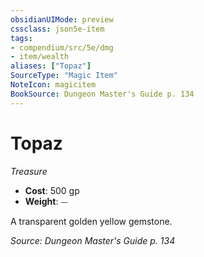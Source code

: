 ```yaml
---
obsidianUIMode: preview
cssclass: json5e-item
tags:
- compendium/src/5e/dmg
- item/wealth
aliases: ["Topaz"]
SourceType: "Magic Item"
NoteIcon: magicitem
BookSource: Dungeon Master's Guide p. 134
---
```

# Topaz
*Treasure*  

- **Cost**: 500 gp
- **Weight**: ⏤

A transparent golden yellow gemstone.

*Source: Dungeon Master's Guide p. 134*
